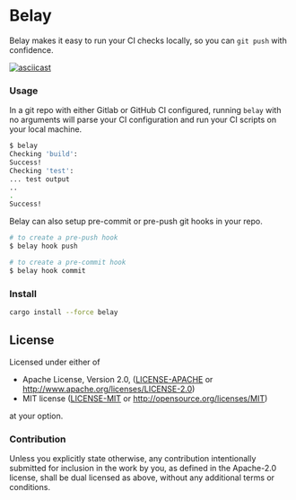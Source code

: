 # Belay

Belay makes it easy to run your CI checks locally, so you can `git push` with confidence.

[![asciicast](https://asciinema.org/a/okeJVtb2YJFHneYnS9ZnObBmK.svg)](https://asciinema.org/a/okeJVtb2YJFHneYnS9ZnObBmK)

### Usage

In a git repo with either Gitlab or GitHub CI configured, running `belay` with no arguments will parse your CI configuration and run your CI scripts on your local machine.

```bash
$ belay
Checking 'build':
Success!
Checking 'test':
... test output
..
.
Success!
```

Belay can also setup pre-commit or pre-push git hooks in your repo.

```bash
# to create a pre-push hook
$ belay hook push

# to create a pre-commit hook
$ belay hook commit
```

### Install

```bash
cargo install --force belay
```

## License

Licensed under either of

 * Apache License, Version 2.0, ([LICENSE-APACHE](LICENSE-APACHE) or http://www.apache.org/licenses/LICENSE-2.0)
 * MIT license ([LICENSE-MIT](LICENSE-MIT) or http://opensource.org/licenses/MIT)

at your option.

### Contribution

Unless you explicitly state otherwise, any contribution intentionally submitted for inclusion in the work by you, as defined in the Apache-2.0 license, shall be dual licensed as above, without any additional terms or conditions.
